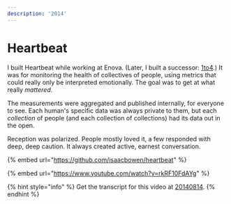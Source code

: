 ```yaml
---
description: '2014'
---
```


# Heartbeat

I built Heartbeat while working at Enova. (Later, I built a successor: [1to4](../2018/1to4/).) It was for monitoring the health of collectives of people, using metrics that could really only be interpreted emotionally. The goal was to get at what really _mattered_.

The measurements were aggregated and published internally, for everyone to see. Each human's specific data was always private to them, but each _collection_ of people (and each collection of collections) had its data out in the open.

Reception was polarized. People mostly loved it, a few responded with deep, deep caution. It always created active, earnest conversation.

{% embed url="https://github.com/isaacbowen/heartbeat" %}

{% embed url="https://www.youtube.com/watch?v=rkRF10FdAYg" %}

{% hint style="info" %}
Get the transcript for this video at [20140814](08/14.md).
{% endhint %}
